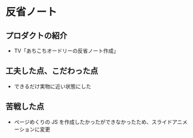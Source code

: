 # 反省ノート

## プロダクトの紹介

- TV「あちこちオードリーの反省ノート作成」

## 工夫した点、こだわった点

- できるだけ実物に近い状態にした

## 苦戦した点

- ページめくりの JS を作成したかったができなかったため、スライドアニメーションに変更
